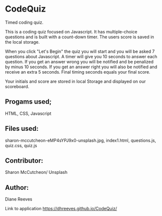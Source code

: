 # CodeQuiz
Timed coding quiz.


This is a coding quiz focused on Javascript. It has multiple-choice questions and is built with a count-down timer. The users score is saved in the local storage.

When you click "Let's Begin" the quiz you will start and you will be asked 7 questions about Javascript. A timer will give you 10 seconds to answer each question. If you get an answer wrong you will be notified and be penalized by minus 10 seconds. If you get an answer right you will also be notified and receive an extra 5 seconds.  Final timing seconds equals your final score. 

Your initials and score are stored in local Storage and displayed on our scoreboard.


## Progams used;
HTML, CSS, Javascript

## Files used:
sharon-mccutcheon-eMP4sYPJ9x0-unsplash.jpg, index1.html, questions.js, quiz.css, quiz.js

## Contributor:
Sharon McCutcheon/ Unsplash

## Author:
Diane Reeves

Link to application
https://dhreeves.github.io/CodeQuiz/



